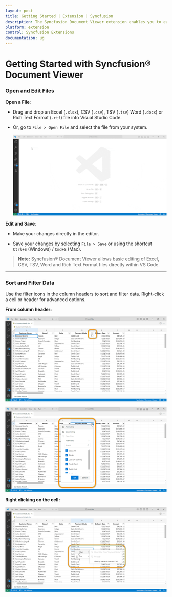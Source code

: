 ```yaml
---
layout: post
title: Getting Started | Extension | Syncfusion
description: The Syncfusion Document Viewer extension enables you to easily view and manage your documents within VSCode using our intuitive features.
platform: extension
control: Syncfusion Extensions
documentation: ug
---
```


# Getting Started with Syncfusion® Document Viewer

### Open and Edit Files

**Open a File**:

- Drag and drop an Excel (`.xlsx`), CSV (`.csv`), TSV (`.tsv`) Word (`.docx`) or Rich Text Format (`.rtf`) file into Visual Studio Code.

- Or, go to `File > Open File` and select the file from your system.

    ![OpenFile](images/OpenFile.gif)

**Edit and Save**:

- Make your changes directly in the editor.

- Save your changes by selecting `File > Save` or using the shortcut `Ctrl+S` (Windows) / `Cmd+S` (Mac).

> **Note:** Syncfusion® Document Viewer allows basic editing of Excel, CSV, TSV, Word and Rich Text Format files directly within VS Code.

---

### Sort and Filter Data

Use the filter icons in the column headers to sort and filter data. Right-click a cell or header for advanced options.

**From column header:**

   ![Filter-Icon](images/Filter-Icon.png)

   ![FilterDropdown](images/FilterDropdown.png)

**Right clicking on the cell:**

   ![CellFilter](images/CellFilter.png)